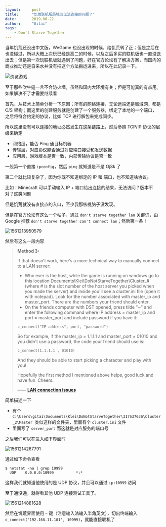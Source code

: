 ```yaml
---
layout:     post
title:      "饥荒联机版局域网无法连接的问题？"
date:       2019-06-22
author:     "Gitai"
tags:
	- Don`t Starve Together
---
```


当年饥荒还没出中文版，WeGame 也没出现的时候，给饥荒转了正；但是之后在也没碰过，所以大概上次玩已经是高二的时候，以及之后多买的联机版也一直没送出去；但是第一次玩联机版就遇到了问题，好在官方论坛有了解决方案，而国内的商业推动还是自来水并没有把这个方法搬运进来，所以在此记录一下。

![浏览游戏](https://i.loli.net/2019/06/22/5d0e405a4c7e652300.png)

<!-- more -->

至于那些吹牛逼一言不合防火墙，虽然和国内大环境有关；但是可能真的有点用。如果解决不了才需要继续看

首先，从技术上简单分析一下原因；所有的网络连接，无论远端还是局域网，都是 C/S 架构；而这里的创建服务就是创建了一个服务器，绑定了本地的一个端口，之后将符合约定的协议，比如 TCP 进行解包来完成同步。

所以这里没有可以连接的地址必然发生在这条链路上，然后参照 TCP/IP 协议的层级来确定

* 网络层，能否 Ping 通目标机器
* 传输层，对应协议能否通过对应端口接受和发送数据
* 应用层，游戏版本是否一致，内部传输协议是否一致

一般第一个直接 `ipconfig`，然后 `ping` 就知道是不是 Oj8k 了

第二个就比较复杂了，因为你既不知道绑定的 IP 和 端口，也不知道啥协议。

比如：Minecraft 可以手动输入 IP + 端口给出连接的结果，无法访问？版本不对？这类问题

但是饥荒就没有直接点的入口，至少我那核桃脑子没发现。

但是在官方论坛有这么一个帖子，通过 `don't starve together lan` 关键词，由 Google 推荐 `don't starve together can't connect lan`；然后第一条！

![1561213950579](https://i.loli.net/2019/06/22/5d0e405b256a060363.png)

然后有这么一段内容

> **Method 3:**
>
> If that doesn't work, here's a more technical way to manually connect to a LAN server:
>
> - Who ever is the host, while the game is running on windows go to this location Documents\Klei\DoNotStarveTogether\Cluster_# (where # is the slot number of the host server you picked when you made the server) and inside you'll see a cluster.ini file (open it with notepad). Look for the number associated with master_ip and master_port. There are the numbers your friend should enter.
> - On the friends computer with DST opened, press tilde "~" and enter the following command where IP address = master_ip and port = master_port and include password if you have it:
>
> ```html
> c_connect("IP address", port, "password")
> ```
>
> So for example, if the master_ip = 1.1.1.1 and master_port = 01010 and you didn't use a password, the code your friend should use is:
>
> ```html
> c_connect(1.1.1.1 , 01010)
> ```
>
> And they should be able to start picking a character and play with you! 
>
> Hopefully the first method I mentioned above helps, good luck and have fun. Cheers.
>
> —— [**LAN connection issues**](https://forums.kleientertainment.com/forums/topic/84885-lan-connection-issues/?page=0&tab=comments#comment-979531)

简单描述一下

* 有个 `C:\Users\gitai\Documents\Klei\DoNotStarveTogether\317637636\Cluster_2\Master `类似这样的文件夹，里面有个 `cluster.ini` 文件
* 里面写了 `server_port` 而这就是对应服务的端口号

之后我们可以在进入如下界面时

![1561214267791](https://i.loli.net/2019/06/22/5d0e40997621163024.png)

通过如下命令查看 

```shell
$ netstat -na | grep 10999
  UDP    0.0.0.0:10999          *:*
```

这样我们就知道他使用的是 UDP 协议，并且可以通过 `ip:10999` 访问

至于通没通，就得看其他 UDP 连接测试工具了。

![1561214881628](https://i.loli.net/2019/06/22/5d0e405d86f4e90905.png)

然后在饥荒界面使用 `~` 键（注意输入法输入半角英文），切出终端输入 `c_connect('192.168.11.101', 10999)`，就能直接联机了

